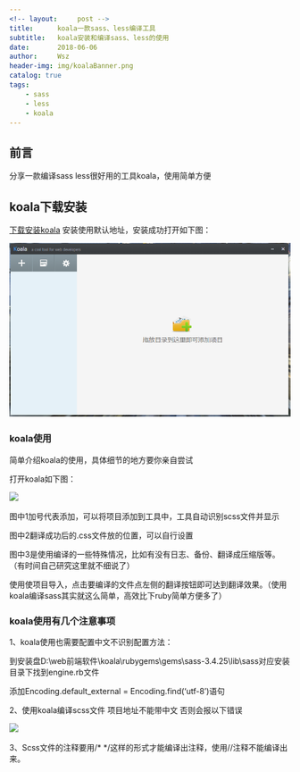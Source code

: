 ```yaml
---
<!-- layout:     post -->
title:      koala一款sass、less编译工具
subtitle:   koala安装和编译sass、less的使用
date:       2018-06-06
author:     Wsz
header-img: img/koalaBanner.png
catalog: true
tags:
    - sass
    - less
    - koala
---
```


## 前言

 分享一款编译sass less很好用的工具koala，使用简单方便

## koala下载安装

[下载安装koala](http://koala-app.com/index-zh.html) 安装使用默认地址，安装成功打开如下图：

 ![](https://raw.githubusercontent.com/wangshouzhi/wangshouzhi.github.io/master/img/koaloImg/koala.png)

### koala使用

 简单介绍koala的使用，具体细节的地方要你亲自尝试

 打开koala如下图：

 ![](http://wangshouzhi/wangshouzhi.github.io/master/img/koaloImg/koalaStudy.png)

 图中1加号代表添加，可以将项目添加到工具中，工具自动识别scss文件并显示

 图中2翻译成功后的.css文件放的位置，可以自行设置

 图中3是使用编译的一些特殊情况，比如有没有日志、备份、翻译成压缩版等。（有时间自己研究这里就不细说了）

 使用使项目导入，点击要编译的文件点左侧的翻译按钮即可达到翻译效果。（使用koala编译sass其实就这么简单，高效比下ruby简单方便多了）

### koala使用有几个注意事项

 1、koala使用也需要配置中文不识别配置方法：

 到安装盘D:\web前端软件\koala\rubygems\gems\sass-3.4.25\lib\sass对应安装目录下找到engine.rb文件

 添加Encoding.default_external = Encoding.find(‘utf-8’)语句

2、使用koala编译scss文件 项目地址不能带中文  否则会报以下错误

  ![](http://github.com/wangshouzhi/wangshouzhi.github.io/master/img/sass-ruby.png)

3、Scss文件的注释要用/* */这样的形式才能编译出注释，使用//注释不能编译出来。

